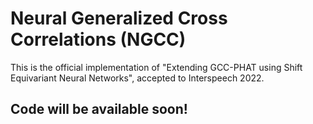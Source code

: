# Neural Generalized Cross Correlations (NGCC)

This is the official implementation of "Extending GCC-PHAT using Shift Equivariant Neural Networks", accepted to Interspeech 2022.

## Code will be available soon!
